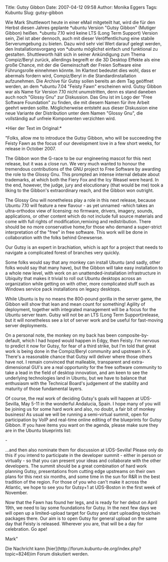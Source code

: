 Title: Gutsy Gibbon
Date: 2007-04-12 09:58
Author: Monika Eggers
Tags: Kubuntu
Slug: gutsy-gibbon

Wie Mark Shuttlewort heute in einer eMail mitgeteilt hat, wird die für
den Herbst diesen Jahres geplante \*ubuntu Version "Gutsy Gibbon"
(Mutiger Gibbon) heißen. \*ubuntu 7.10 wird keine LTS (Long Term
Support) Version sein, Ziel ist aber dennoch, auch mit dieser
Veröffentlichung eine stabile Serverumgebung zu bieten. Dazu wird sehr
viel Wert darauf gelegt werden, den Installationsvorgang von \*ubuntu
möglichst einfach und funktional zu gestalten. Shuttleworth hält sich in
seiner Ankündigung zum Thema Compiz/Beryl zurück, allerdings begreift er
die 3D Desktop Effekte als eine große Chance, mit der die Gemeinschaft
der Freien Software eine Führungsrolle einnehmen könnte. Im Klartext
bedeutet dies wohl, dass er abermals fordern wird, Compiz/Beryl in die
Standardinstallation aufzunehmen. Die Archive für Gutsy sollen bereits
an dem Tag geöffnet werden, an dem \*ubuntu 7.04 "Feisty Fawn"
erscheinen wird. Gutsy Gibbon war als Name für Version 7.10 nicht
unumstritten, denn es stand daneben auch noch "Glossy Gnu" zur
Diskussion. Das Gnu ist im Logo der "Free Software Foundation" zu
finden, die mit diesem Namen für ihre Arbeit geehrt werden sollte.
Möglicherweise entsteht aus dieser Diskussion eine neue Variante der
Distribution unter dem Namen "Glossy Gnu", die vollständig auf unfreie
Komponenten verzichten wird.

</p>
<!--break--><!--break-->

</p>
*Hier der Text im Original:*

</p>
"Folks, allow me to introduce the Gutsy Gibbon, who will be succeeding
the Feisty Fawn as the focus of our development love in a few short
weeks, for release in October 2007.

</p>
The Gibbon won the G-race to be our engineering mascot for this next
release, but it was a close run. We very much wanted to honour the
tremendous contributions of the GNU project to Free Software by awarding
the role to the Glossy Gnu. This prompted an intense internal debate
about trademarks, at which both the Fiery Fox and the Icy Weasel were
heard. In the end, however, the judge, jury and elocutionary (that would
be me) took a liking to the Gibbon's extraordinary reach, and the Gibbon
won outright.

</p>
The Glossy Gnu will nonetheless play a role in this next release,
because Ubuntu 7.10 will feature a new flavour - as yet unnamed -which
takes an ultra-orthodox view of licensing: no firmware, drivers,
imagery, sounds, applications, or other content which do not include
full source materials and come with full rights of modification,remixing
and redistribution. There should be no more conservative home,for those
who demand a super-strict interpretation of the "free" in free software.
This work will be done in collaboration with the folks behind Gnewsense.

</p>
Our Gutsy is an expert in brachiation, which is apt for a project that
needs to navigate a complicated forest of branches very quickly.

</p>
Some folks would say that any monkey can install Ubuntu (and sadly,
other folks would say that many have), but the Gibbon will take easy
installation to a whole new level, with work on an
unattended-installation infrastructure in Ubiquity that makes it trivial
to roll out Ubuntu desktops across an organization while getting on with
other, more complicated stuff such as Windows service pack installations
on legacy desktops.

</p>
While Ubuntu is by no means the 800-pound gorilla in the server game,
the Gibbon will show that lean and mean count for something! Agility of
deployment, together with integrated management will be a focus for the
Ubuntu server team. Gutsy will not be an LTS (Long Term Support)release,
but it will nonetheless see a lot of server work and be useful for
fast-moving server deployments.

</p>
On a personal note, the monkey on my back has been composite-by-default,
which I had hoped would happen in Edgy, then Feisty. I'm nervous to
predict it now for Gutsy, for fear of a third strike, but I'm told that
great work is being done in the Compiz/Beryl community and upstream in
X. There's a reasonable chance that Gutsy will deliver where those
others have not. I remain convinced that malleable, transparent and
extra-dimensional GUI's are a real opportunity for the free software
community to take a lead in the field of desktop innovation, and am keen
to see the underlying technologies land in Ubuntu, but we have to
balance that enthusiasm with the Technical Board's judgement of the
stability and maturity of those fundamental layers.

</p>
Of course, the real work of deciding Gutsy's goals will happen at
UDS-Sevilla, May 5-11 in the wonderful Andalucia, Spain. I hope many of
you will be joining us for some hard work and also, no doubt, a fair bit
of monkey business! As usual we will be running a semi-virtual summit,
open for participation by VoIP and real-time online editing of the
blueprints for Gutsy Gibbon. If you have items you want on the agenda,
please make sure they are in the Ubuntu blueprints list:

</p>
-   <https://launchpad.net/ubuntu>

</p>
...and then also nominate them for discussion at UDS-Sevilla! Please
only do this if you intend to participate in the developer summit -
either in person or virtually - so that you can present your ideas and
collaborate with the other developers. The summit should be a great
combination of hard work planning Gutsy, presentations from cutting edge
upstreams on their own plans for this next six months, and some time in
the sun for R&R in the best tradition of the region. For those of you
who can't make it across the Atlantic, we hope to see you for Gutsy+1 at
UDS-Boston in the first week of November.

</p>
Now that the Fawn has found her legs, and is ready for her debut on
April 19th, we need to lay some foundations for Gutsy. In the next few
days we will open up a limited-upload target for Gutsy and start
uploading toolchain packages there. Our aim is to open Gutsy for general
upload on the same day that Feisty is released. Wherever you are, that
will be a day for celebration. Go ape!

</p>
Mark"

</p>
Die Nachricht kann
[hier](http://forum.kubuntu-de.org/index.php?topic=8246)im Forum
diskutiert werden.

</p>

